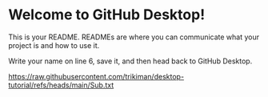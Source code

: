 # Welcome to GitHub Desktop!

This is your README. READMEs are where you can communicate what your project is and how to use it.

Write your name on line 6, save it, and then head back to GitHub Desktop.

https://raw.githubusercontent.com/trikiman/desktop-tutorial/refs/heads/main/Sub.txt
